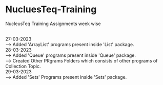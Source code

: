 # NucluesTeq-Training
NucleusTeq Training Assignments week wise

<br>
27-03-2023
<br>
--> Added 'ArrayList' programs  present inside 'List' package.
<br>
28-03-2023
<br>
--> Added 'Queue' programs present inside 'Queue' package.
<br>
--> Created Other PRgrams Folders which consists of other programs of Collection Topic.
<br>
29-03-2023
<br>
--> Added 'Sets' Programs present inside 'Sets' package.
